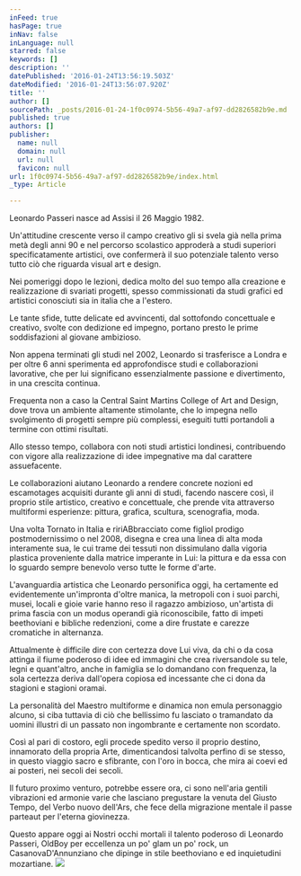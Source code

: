 ```yaml
---
inFeed: true
hasPage: true
inNav: false
inLanguage: null
starred: false
keywords: []
description: ''
datePublished: '2016-01-24T13:56:19.503Z'
dateModified: '2016-01-24T13:56:07.920Z'
title: ''
author: []
sourcePath: _posts/2016-01-24-1f0c0974-5b56-49a7-af97-dd2826582b9e.md
published: true
authors: []
publisher:
  name: null
  domain: null
  url: null
  favicon: null
url: 1f0c0974-5b56-49a7-af97-dd2826582b9e/index.html
_type: Article

---
```

Leonardo Passeri nasce ad Assisi il 26 Maggio 1982\.

Un'attitudine crescente verso il campo creativo gli si svela già nella prima metà degli anni 90 e nel percorso scolastico approderà a studi superiori specificatamente artistici, ove confermerà il suo potenziale talento verso tutto ciò che riguarda visual art e design.

Nei pomeriggi dopo le lezioni, dedica molto del suo tempo alla creazione e realizzazione di svariati progetti, spesso commissionati da studi grafici ed artistici conosciuti sia in italia che a l'estero.

Le tante sfide, tutte delicate ed avvincenti, dal sottofondo concettuale e creativo, svolte con dedizione ed impegno, portano presto le prime soddisfazioni al giovane ambizioso.

Non appena terminati gli studi nel 2002, Leonardo si trasferisce a Londra e per oltre 6 anni sperimenta ed approfondisce studi e collaborazioni lavorative, che per lui significano essenzialmente passione e divertimento, in una crescita continua.

Frequenta non a caso la Central Saint Martins College of Art and Design, dove trova un ambiente altamente stimolante, che lo impegna nello svolgimento di progetti sempre più complessi, eseguiti tutti portandoli a termine con ottimi risultati.

Allo stesso tempo, collabora con noti studi artistici londinesi, contribuendo con vigore alla realizzazione di idee impegnative ma dal carattere assuefacente.

Le collaborazioni aiutano Leonardo a rendere concrete nozioni ed escamotages acquisiti durante gli anni di studi, facendo nascere così, il proprio stile artistico, creativo e concettuale, che prende vita attraverso multiformi esperienze: pittura, grafica, scultura, scenografia, moda.

Una volta Tornato in Italia e ririABbracciato come figliol prodigo postmodernissimo o nel 2008, disegna e crea una linea di alta moda interamente sua, le cui trame dei tessuti non dissimulano dalla vigoria plastica proveniente dalla matrice imperante in Lui: la pittura e da essa con lo sguardo sempre benevolo verso tutte le forme d'arte.

L'avanguardia artistica che Leonardo personifica oggi, ha certamente ed evidentemente un'impronta d'oltre manica, la metropoli con i suoi parchi, musei, locali e gioie varie hanno reso il ragazzo ambizioso, un'artista di prima fascia con un modus operandi già riconoscibile, fatto di impeti beethoviani e bibliche redenzioni, come a dire frustate e carezze cromatiche in alternanza.

Attualmente è difficile dire con certezza dove Lui viva, da chi o da cosa attinga il fiume poderoso di idee ed immagini che crea riversandole su tele, legni e quant'altro, anche in famiglia se lo domandano con frequenza, la sola certezza deriva dall'opera copiosa ed incessante che ci dona da stagioni e stagioni oramai.

La personalità del Maestro multiforme e dinamica non emula personaggio alcuno, si ciba tuttavia di ciò che bellissimo fu lasciato o tramandato da uomini illustri di un passato non ingombrante e certamente non scordato.

Così al pari di costoro, egli procede spedito verso il proprio destino, innamorato della propria Arte, dimenticandosi talvolta perfino di se stesso, in questo viaggio sacro e sfibrante, con l'oro in bocca, che mira ai coevi ed ai posteri, nei secoli dei secoli.

Il futuro proximo venturo, potrebbe essere ora, ci sono nell'aria gentili vibrazioni ed armonie varie che lasciano pregustare la venuta del Giusto Tempo, del Verbo nuovo dell'Ars, che fece della migrazione mentale il passe parteaut per l'eterna giovinezza.

Questo appare oggi ai Nostri occhi mortali il talento poderoso di Leonardo Passeri, OldBoy per eccellenza un po' glam un po' rock, un CasanovaD'Annunziano che dipinge in stile beethoviano e ed inquietudini mozartiane.
![](https://the-grid-user-content.s3-us-west-2.amazonaws.com/d179a5c6-9440-4e5f-b390-333e380c6c7d.jpg)